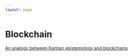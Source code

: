 ```yaml
---
layout: page
---
```


# Blockchain

[An analogy between Kantian epistemology and blockchains](categories/blockchain/an-analogy-between-kant-and-blockchains)
